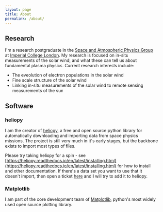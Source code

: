 ```yaml
---
layout: page
title: About
permalink: /about/
---
```


## Research

I'm a research postgraduate in the [Space and Atmospheric Physics Group](https://www.imperial.ac.uk/space-and-atmospheric-physics) at [Imperial College London](https://www.imperial.ac.uk/). My research is focused on in-situ measurements of the solar wind, and what these can tell us about fundamental plasma physics.
Current research interests include:
- The eveolution of electron populations in the solar wind
- Fine scale structure of the solar wind
- Linking in-situ measurements of the solar wind to remote sensing measurements of the sun

## Software

### heliopy
I am the creator of [heliopy](https://github.com/heliopython/heliopy), a free and open source python library for automatically downloading and importing data from space physics missions. The project is still very much in it's early stages, but the backbone exists to import most types of files.

Please try taking heliopy for a spin - see [https://heliopy.readthedocs.io/en/latest/installing.html](https://heliopy.readthedocs.io/en/latest/installing.html) for how to install and other documentation. If there's a data set you want to use that it doesn't import, then open a ticket [here](https://github.com/heliopython/heliopy/issues) and I will try to add it to heliopy.

### Matplotlib

I am part of the core development team of [Matplotlib](http://matplotlib.org), python's most widely used open source plotting library.
